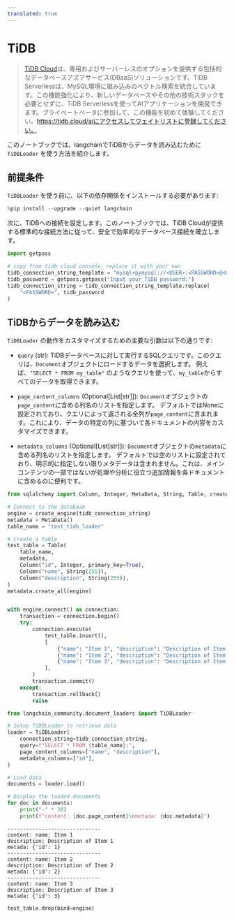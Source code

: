 ```yaml
---
translated: true
---
```


# TiDB

> [TiDB Cloud](https://tidbcloud.com/)は、専用およびサーバーレスのオプションを提供する包括的なデータベースアズアサービス(DBaaS)ソリューションです。TiDB Serverlessは、MySQL環境に組み込みのベクトル検索を統合しています。この機能強化により、新しいデータベースやその他の技術スタックを必要とせずに、TiDB Serverlessを使ってAIアプリケーションを開発できます。プライベートベータに参加して、この機能を初めて体験してください。https://tidb.cloud/aiにアクセスしてウェイトリストに登録してください。

このノートブックでは、langchainでTiDBからデータを読み込むために `TiDBLoader` を使う方法を紹介します。

## 前提条件

`TiDBLoader` を使う前に、以下の依存関係をインストールする必要があります:

```python
%pip install --upgrade --quiet langchain
```

次に、TiDBへの接続を設定します。このノートブックでは、TiDB Cloudが提供する標準的な接続方法に従って、安全で効率的なデータベース接続を確立します。

```python
import getpass

# copy from tidb cloud console，replace it with your own
tidb_connection_string_template = "mysql+pymysql://<USER>:<PASSWORD>@<HOST>:4000/<DB>?ssl_ca=/etc/ssl/cert.pem&ssl_verify_cert=true&ssl_verify_identity=true"
tidb_password = getpass.getpass("Input your TiDB password:")
tidb_connection_string = tidb_connection_string_template.replace(
    "<PASSWORD>", tidb_password
)
```

## TiDBからデータを読み込む

`TiDBLoader` の動作をカスタマイズするための主要な引数は以下の通りです:

- `query` (str): TiDBデータベースに対して実行するSQLクエリです。このクエリは、`Document`オブジェクトにロードするデータを選択します。
    例えば、`"SELECT * FROM my_table"` のようなクエリを使って、`my_table`からすべてのデータを取得できます。

- `page_content_columns` (Optional[List[str]]): `Document`オブジェクトの`page_content`に含める列名のリストを指定します。
    デフォルトではNoneに設定されており、クエリによって返される全列が`page_content`に含まれます。これにより、データの特定の列に基づいて各ドキュメントの内容をカスタマイズできます。

- `metadata_columns` (Optional[List[str]]): `Document`オブジェクトの`metadata`に含める列名のリストを指定します。
    デフォルトでは空のリストに設定されており、明示的に指定しない限りメタデータは含まれません。これは、メインコンテンツの一部ではないが処理や分析に役立つ追加情報を各ドキュメントに含めるのに便利です。

```python
from sqlalchemy import Column, Integer, MetaData, String, Table, create_engine

# Connect to the database
engine = create_engine(tidb_connection_string)
metadata = MetaData()
table_name = "test_tidb_loader"

# Create a table
test_table = Table(
    table_name,
    metadata,
    Column("id", Integer, primary_key=True),
    Column("name", String(255)),
    Column("description", String(255)),
)
metadata.create_all(engine)


with engine.connect() as connection:
    transaction = connection.begin()
    try:
        connection.execute(
            test_table.insert(),
            [
                {"name": "Item 1", "description": "Description of Item 1"},
                {"name": "Item 2", "description": "Description of Item 2"},
                {"name": "Item 3", "description": "Description of Item 3"},
            ],
        )
        transaction.commit()
    except:
        transaction.rollback()
        raise
```

```python
from langchain_community.document_loaders import TiDBLoader

# Setup TiDBLoader to retrieve data
loader = TiDBLoader(
    connection_string=tidb_connection_string,
    query=f"SELECT * FROM {table_name};",
    page_content_columns=["name", "description"],
    metadata_columns=["id"],
)

# Load data
documents = loader.load()

# Display the loaded documents
for doc in documents:
    print("-" * 30)
    print(f"content: {doc.page_content}\nmetada: {doc.metadata}")
```

```output
------------------------------
content: name: Item 1
description: Description of Item 1
metada: {'id': 1}
------------------------------
content: name: Item 2
description: Description of Item 2
metada: {'id': 2}
------------------------------
content: name: Item 3
description: Description of Item 3
metada: {'id': 3}
```

```python
test_table.drop(bind=engine)
```
